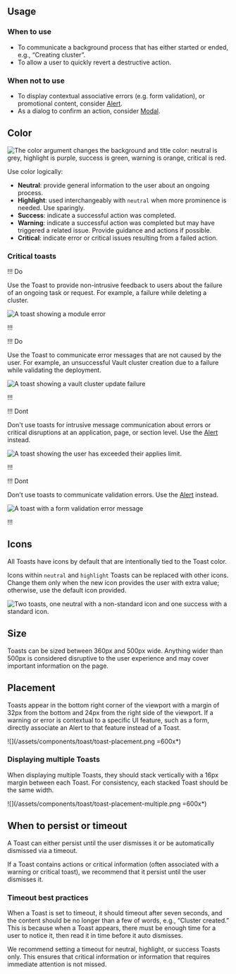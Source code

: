 ## Usage

### When to use

- To communicate a background process that has either started or ended, e.g., “Creating cluster”.
- To allow a user to quickly revert a destructive action.

### When not to use

- To display contextual associative errors (e.g. form validation), or promotional content, consider [Alert](/components/alert).
- As a dialog to confirm an action, consider [Modal](/components/modal).

## Color

![The color argument changes the background and title color: neutral is grey, highlight is purple, success is green, warning is orange, critical is red.](/assets/components/toast/toast-colors.png)

Use color logically:

- **Neutral**: provide general information to the user about an ongoing process.
- **Highlight**: used interchangeably with `neutral` when more prominence is needed. Use sparingly.
- **Success**: indicate a successful action was completed.
- **Warning**: indicate a successful action was completed but may have triggered a related issue. Provide guidance and actions if possible.
- **Critical**: indicate error or critical issues resulting from a failed action.

### Critical toasts

!!! Do

Use the Toast to provide non-intrusive feedback to users about the failure of an ongoing task or request. For example, a failure while deleting a cluster.

![A toast showing a module error](/assets/components/toast/toast-do-non-intrusive-notification.png)

!!!

!!! Do

Use the Toast to communicate error messages that are not caused by the user. For example, an unsuccessful Vault cluster creation due to a failure while validating the deployment.

![A toast showing a vault cluster update failure](/assets/components/toast/toast-do-system-notifications.png)

!!!

!!! Dont

Don't use toasts for intrusive message communication about errors or critical disruptions at an application, page, or section level. Use the [Alert](/components/alert) instead.

![A toast showing the user has exceeded their applies limit.](/assets/components/toast/toast-dont-intrusive-message.png)

!!!

!!! Dont

Don't use toasts to communicate validation errors. Use the [Alert](/components/alert) instead.

![A toast with a form validation error message](/assets/components/toast/toast-dont-validation-messages.png)

!!!

## Icons

All Toasts have icons by default that are intentionally tied to the Toast color.

Icons within `neutral` and `highlight` Toasts can be replaced with other icons. Change them only when the new icon provides the user with extra value; otherwise, use the default icon provided.

![Two toasts, one neutral with a non-standard icon and one success with a standard icon.](/assets/components/toast/toast-icon-neutral-and-success.png)

## Size

Toasts can be sized between 360px and 500px wide. Anything wider than 500px is considered disruptive to the user experience and may cover important information on the page.

## Placement

Toasts appear in the bottom right corner of the viewport with a margin of 32px from the bottom and 24px from the right side of the viewport. If a warning or error is contextual to a specific UI feature, such as a form, directly associate an Alert to that feature instead of a Toast.

![](/assets/components/toast/toast-placement.png =600x*)

### Displaying multiple Toasts

When displaying multiple Toasts, they should stack vertically with a 16px margin between each Toast. For consistency, each stacked Toast should be the same width.

![](/assets/components/toast/toast-placement-multiple.png =600x*)

## When to persist or timeout

A Toast can either persist until the user dismisses it or be automatically dismissed via a timeout. 

If a Toast contains actions or critical information (often associated with a warning or critical toast), we recommend that it persist until the user dismisses it. 

### Timeout best practices

When a Toast is set to timeout, it should timeout after seven seconds, and the content should be no longer than a few of words, e.g., “Cluster created.” This is because when a Toast appears, there must be enough time for a user to notice it, then read it in time before it auto dismisses. 

We recommend setting a timeout for neutral, highlight, or success Toasts only. This ensures that critical information or information that requires immediate attention is not missed.